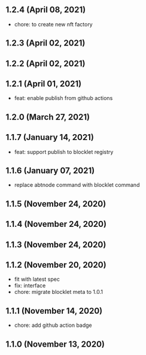 ## 1.2.4 (April 08, 2021)

- chore: to create new nft factory

## 1.2.3 (April 02, 2021)



## 1.2.2 (April 02, 2021)



## 1.2.1 (April 01, 2021)

- feat: enable publish from github actions

## 1.2.0 (March 27, 2021)



## 1.1.7 (January 14, 2021)

- feat: support publish to blocklet registry

## 1.1.6 (January 07, 2021)

- replace abtnode command with blocklet command

## 1.1.5 (November 24, 2020)



## 1.1.4 (November 24, 2020)



## 1.1.3 (November 24, 2020)



## 1.1.2 (November 20, 2020)

- fit with latest spec
- fix: interface
- chore: migrate blocklet meta to 1.0.1

## 1.1.1 (November 14, 2020)

- chore: add github action badge

## 1.1.0 (November 13, 2020)
